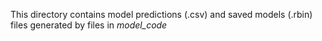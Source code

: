 This directory contains model predictions (.csv) and saved models (.rbin) files generated by files in _model_code_



